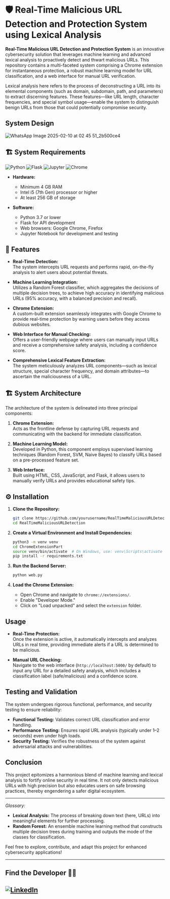 # 🛡️ Real-Time Malicious URL Detection and Protection System using Lexical Analysis



**Real-Time Malicious URL Detection and Protection System** is an innovative cybersecurity solution that leverages machine learning and advanced lexical analysis to proactively detect and thwart malicious URLs. This repository contains a multi-faceted system comprising a Chrome extension for instantaneous protection, a robust machine learning model for URL classification, and a web interface for manual URL verification.

Lexical analysis here refers to the process of deconstructing a URL into its elemental components (such as domain, subdomain, path, and parameters) to extract discerning features. These features—like URL length, character frequencies, and special symbol usage—enable the system to distinguish benign URLs from those that could potentially compromise security.
## System Design
![WhatsApp Image 2025-02-10 at 02 45 51_2b500ce4](https://github.com/user-attachments/assets/3f4abf29-103a-47be-b172-e11b698f24ce)

## 🏗️ System Requirements

![Python](https://img.shields.io/badge/Python-3.7%2B-blue?style=flat&logo=python) ![Flask](https://img.shields.io/badge/Flask-API%20Development-orange?style=flat&logo=flask) ![Jupyter](https://img.shields.io/badge/Jupyter-Notebook-red?style=flat&logo=jupyter) ![Chrome](https://img.shields.io/badge/Chrome-Browser-green?style=flat&logo=google-chrome)

- **Hardware:**  
  - Minimum 4 GB RAM  
  - Intel i5 (7th Gen) processor or higher  
  - At least 256 GB of storage

- **Software:**  
  - Python 3.7 or lower  
  - Flask for API development  
  - Web browsers: Google Chrome, Firefox  
  - Jupyter Notebook for development and testing

## 🚀 Features

- **Real-Time Detection:**  
  The system intercepts URL requests and performs rapid, on-the-fly analysis to alert users about potential threats.

- **Machine Learning Integration:**  
  Utilizes a Random Forest classifier, which aggregates the decisions of multiple decision trees, to achieve high accuracy in identifying malicious URLs (95% accuracy, with a balanced precision and recall).

- **Chrome Extension:**  
  A custom-built extension seamlessly integrates with Google Chrome to provide real-time protection by warning users before they access dubious websites.

- **Web Interface for Manual Checking:**  
  Offers a user-friendly webpage where users can manually input URLs and receive a comprehensive safety analysis, including a confidence score.

- **Comprehensive Lexical Feature Extraction:**  
  The system meticulously analyzes URL components—such as lexical structure, special character frequency, and domain attributes—to ascertain the maliciousness of a URL.

## 🏗️ System Architecture

The architecture of the system is delineated into three principal components:

1. **Chrome Extension:**  
   Acts as the frontline defense by capturing URL requests and communicating with the backend for immediate classification.

2. **Machine Learning Model:**  
   Developed in Python, this component employs supervised learning techniques (Random Forest, SVM, Naive Bayes) to classify URLs based on a pre-processed feature set.

3. **Web Interface:**  
   Built using HTML, CSS, JavaScript, and Flask, it allows users to manually verify URLs and provides educational safety tips.



## ⚙️ Installation

1. **Clone the Repository:**

   ```bash
   git clone https://github.com/yourusername/RealTimeMaliciousURLDetection.git
   cd RealTimeMaliciousURLDetection
   ```


2. **Create a Virtual Environment and Install Dependencies:**

   ```bash
   python3 -m venv venv
   cd ChromeExtensionPart
   source venv/bin/activate  # On Windows, use: venv\Scripts\activate
   pip install -r requirements.txt
   ```

3. **Run the Backend Server:**

   ```bash
   python web.py
   ```

4. **Load the Chrome Extension:**
   - Open Chrome and navigate to `chrome://extensions/`.
   - Enable "Developer Mode."
   - Click on "Load unpacked" and select the `extension` folder.

## Usage

- **Real-Time Protection:**  
  Once the extension is active, it automatically intercepts and analyzes URLs in real time, providing immediate alerts if a URL is determined to be malicious.

- **Manual URL Checking:**  
  Navigate to the web interface (`http://localhost:5000/` by default) to input any URL for a detailed safety analysis, which includes a classification label (safe/malicious) and a confidence score.

## Testing and Validation

The system undergoes rigorous functional, performance, and security testing to ensure reliability:
- **Functional Testing:** Validates correct URL classification and error handling.
- **Performance Testing:** Ensures rapid URL analysis (typically under 1–2 seconds) even under high loads.
- **Security Testing:** Verifies the robustness of the system against adversarial attacks and vulnerabilities.

## Conclusion

This project epitomizes a harmonious blend of machine learning and lexical analysis to fortify online security in real time. It not only detects malicious URLs with high precision but also educates users on safe browsing practices, thereby engendering a safer digital ecosystem.

---

*Glossary:*  
- **Lexical Analysis:** The process of breaking down text (here, URLs) into meaningful elements for further processing.  
- **Random Forest:** An ensemble machine learning method that constructs multiple decision trees during training and outputs the mode of the classes for classification.

Feel free to explore, contribute, and adapt this project for enhanced cybersecurity applications!


---
## Find the Developer 👨‍💻
[![LinkedIn](https://img.shields.io/badge/LinkedIn-Connect-blue?style=flat&logo=linkedin)](https://www.linkedin.com/in/ayush-aditya/)
---
